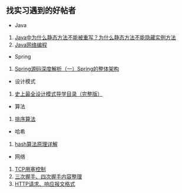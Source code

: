 ## 找实习遇到的好帖者

* Java 
1. [Java中为什么静态方法不能被重写？为什么静态方法不能隐藏实例方法](http://blog.csdn.net/dawn_after_dark/article/details/74357049)
2. [Java网络编程](http://blog.csdn.net/column/details/javasocket.html)

* Spring
1. [Spring源码深度解析（一）Spring的整体架构](http://blog.csdn.net/u012291108/article/details/51669900) 

* 设计模式
1. [史上最全设计模式导学目录（完整版）](http://blog.csdn.net/lovelion/article/details/17517213)

* 算法
1. [排序算法](http://bubkoo.com/tags/sort/)


* 哈希
1. [hash算法原理详解](http://blog.csdn.net/tanggao1314/article/details/51457585)

* 网络
1. [TCP用塞控制](https://www.cnblogs.com/losbyday/p/5847041.html)
2. [三次握手、四次握手内容整理](http://blog.csdn.net/qq_18425655/article/details/52163228)
3. [HTTP请求、响应报文格式](http://blog.csdn.net/a19881029/article/details/14002273)